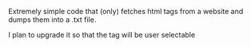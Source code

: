 Extremely simple code that (only) fetches html <a> tags from a website and dumps them into a .txt file.

I plan to upgrade it so that the tag will be user selectable
